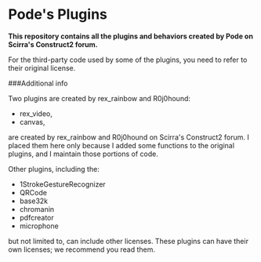 Pode's Plugins
============

**This repository contains all the plugins and behaviors created by Pode on Scirra's Construct2 forum.**

For the third-party code used by some of the plugins, you need to refer to their original license.



###Additional info

Two plugins are created by rex_rainbow and R0j0hound:

* rex_video,  
* canvas,

are created by rex_rainbow and R0j0hound on Scirra's Construct2 forum. I placed them here only because I added some functions to the original plugins, and I maintain those portions of code.

Other plugins, including the:

* 1StrokeGestureRecognizer
* QRCode
* base32k
* chromanin
* pdfcreator 
* microphone

but not limited to, can include other licenses. These plugins can have their own licenses; we recommend you read them.
